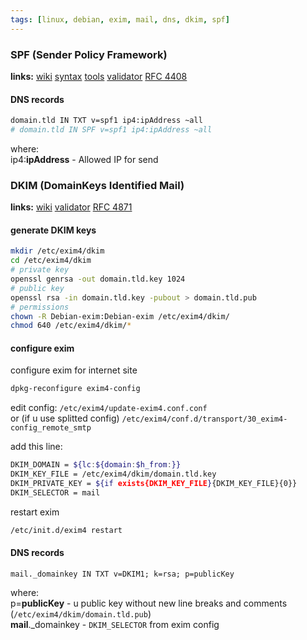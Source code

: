 ```yaml
---
tags: [linux, debian, exim, mail, dns, dkim, spf]
---
```


### SPF (Sender Policy Framework)

**links:**
[wiki](https://en.wikipedia.org/wiki/Sender_Policy_Framework)
[syntax](http://www.openspf.org/SPF_Record_Syntax)
[tools](http://www.openspf.org/Tools)
[validator](http://www.kitterman.com/spf/validate.html)
[RFC 4408](http://www.ietf.org/rfc/rfc4408.txt)

#### DNS records

```bash
domain.tld IN TXT v=spf1 ip4:ipAddress ~all
# domain.tld IN SPF v=spf1 ip4:ipAddress ~all
```

where:  
ip4:**ipAddress** - Allowed IP for send

### DKIM (DomainKeys Identified Mail)

**links:**
[wiki](https://en.wikipedia.org/wiki/DomainKeys_Identified_Mail)
[validator](http://dkimcore.org/tools/keycheck.html)
[RFC 4871](http://www.ietf.org/rfc/rfc4871.txt)

#### generate DKIM keys

```bash
mkdir /etc/exim4/dkim
cd /etc/exim4/dkim
# private key
openssl genrsa -out domain.tld.key 1024
# public key
openssl rsa -in domain.tld.key -pubout > domain.tld.pub
# permissions
chown -R Debian-exim:Debian-exim /etc/exim4/dkim/
chmod 640 /etc/exim4/dkim/*
```

#### configure exim

configure exim for internet site

```bash
dpkg-reconfigure exim4-config
```

edit config: `/etc/exim4/update-exim4.conf.conf`  
or (if u use splitted config) `/etc/exim4/conf.d/transport/30_exim4-config_remote_smtp`

add this line:

```bash
DKIM_DOMAIN = ${lc:${domain:$h_from:}}
DKIM_KEY_FILE = /etc/exim4/dkim/domain.tld.key
DKIM_PRIVATE_KEY = ${if exists{DKIM_KEY_FILE}{DKIM_KEY_FILE}{0}}
DKIM_SELECTOR = mail
```

restart exim

```bash
/etc/init.d/exim4 restart
```

#### DNS records

```
mail._domainkey IN TXT v=DKIM1; k=rsa; p=publicKey
```

where:  
p=**publicKey** - u public key without new line breaks and comments (`/etc/exim4/dkim/domain.tld.pub`)  
**mail**._domainkey - `DKIM_SELECTOR` from exim config
